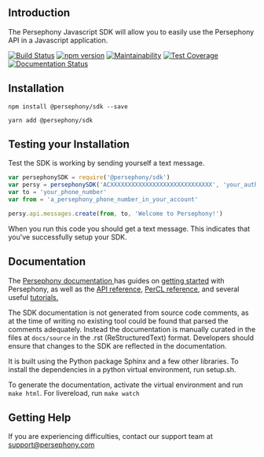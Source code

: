 ## Introduction
The Persephony Javascript SDK will allow you to easily use the Persephony API in a Javascript application.

[![Build Status](https://travis-ci.com/PersephonyAPI/javascript-sdk.svg?branch=master)](https://travis-ci.com/PersephonyAPI/javascript-sdk) 
[![npm version](https://badge.fury.io/js/%40persephony%2Fsdk.svg)](https://badge.fury.io/js/%40persephony%2Fsdk)
[![Maintainability](https://api.codeclimate.com/v1/badges/ce6d2d1f879c3139c1ed/maintainability)](https://codeclimate.com/github/PersephonyAPI/javascript-sdk/maintainability)
[![Test Coverage](https://api.codeclimate.com/v1/badges/ce6d2d1f879c3139c1ed/test_coverage)](https://codeclimate.com/github/PersephonyAPI/javascript-sdk/test_coverage)
[![Documentation Status](https://readthedocs.org/projects/persephony-js-sdk/badge/?version=latest)](https://persephony-js-sdk.readthedocs.io/en/latest/?badge=latest)


## Installation

`npm install @persephony/sdk --save`

`yarn add @persephony/sdk`

## Testing your Installation
Test the SDK is working by sending yourself a text message.

```javascript
var persephonySDK = require('@persephony/sdk')
var persy = persephonySDK('ACXXXXXXXXXXXXXXXXXXXXXXXXXXXXX', 'your_auth_token')
var to = 'your_phone_number'
var from = 'a_persephony_phone_number_in_your_account'

persy.api.messages.create(from, to, 'Welcome to Persephony!')
```

When you run this code you should get a text message. This indicates that you've successfully setup your SDK.

## Documentation
The [Persephony documentation ](https://www.persephony.com/docs) has guides on [getting started](https://www.persephony.com/docs/getting-started) with Persephony, as well as the [API reference](https://www.persephony.com/docs/api), [PerCL reference](https://www.persephony.com/docs/percl), and several useful [tutorials.](https://www.persephony.com/docs/tutorials)

The SDK documentation is not generated from source code comments, as at the time of writing no existing tool could be found that parsed the comments adequately. Instead the documentation is manually curated in the files at `docs/source`  in the .rst (ReStructuredText) format. Developers should ensure that changes to the SDK are reflected in the documentation.

It is built using the Python package Sphinx and a few other libraries. To install the dependencies in a python virtual environment, run setup.sh.

To generate the documentation, activate the virtual environment and run `make html`. For livereload, run `make watch`


## Getting Help
If you are experiencing difficulties, contact our support team at [support@persephony.com](mailto:support@persephony.com)
